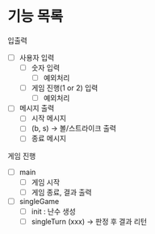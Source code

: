 # 기능 목록

입출력
- [ ] 사용자 입력
    - [ ] 숫자 입력
      - [ ] 예외처리
    - [ ] 게임 진행(1 or 2) 입력
      - [ ] 예외처리
- [ ] 메시지 출력
    - [ ] 시작 메시지
    - [ ] (b, s) -> 볼/스트라이크 출력
    - [ ] 종료 메시지

게임 진행
- [ ] main
  - [ ] 게임 시작
  - [ ] 게임 종료, 결과 출력
- [ ] singleGame
  - [ ] init : 난수 생성
  - [ ] singleTurn (xxx) -> 판정 후 결과 리턴
